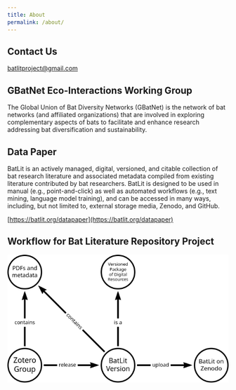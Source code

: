```yaml
---
title: About
permalink: /about/
---
```


## Contact Us

[batlitproject@gmail.com](mailto:batlitproject@gmail.com)

## GBatNet Eco-Interactions Working Group

The Global Union of Bat Diversity Networks (GBatNet) is the network of bat networks (and affiliated organizations) that are involved in exploring complementary aspects of bats to facilitate and enhance research addressing bat diversification and sustainability. 

## Data Paper

BatLit is an actively managed, digital, versioned, and citable collection of bat research literature and associated metadata compiled from existing literature contributed by bat researchers. BatLit is designed to be used in manual (e.g., point-and-click) as well as automated workflows (e.g., text mining, language model training), and can be accessed in many ways, including, but not limited to, external storage media, Zenodo, and GitHub.  

[https://batlit.org/datapaper](https://batlit.org/datapaper)

## Workflow for Bat Literature Repository Project 

![](assets/batlit-components.png)

